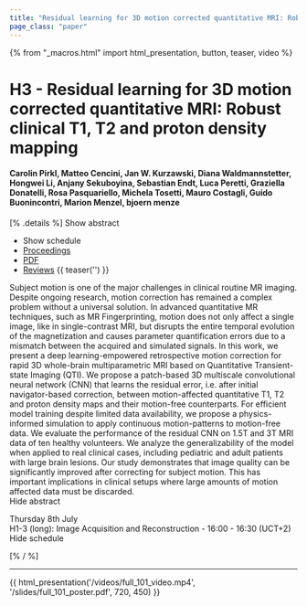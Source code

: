 ```yaml
---
title: "Residual learning for 3D motion corrected quantitative MRI: Robust clinical T1, T2 and proton density mapping"
page_class: "paper"
---
```


{% from "_macros.html" import html_presentation, button, teaser, video %}

# H3 - Residual learning for 3D motion corrected quantitative MRI: Robust clinical T1, T2 and proton density mapping

#### Carolin Pirkl, Matteo Cencini, Jan W. Kurzawski, Diana Waldmannstetter, Hongwei Li, Anjany Sekuboyina, Sebastian Endt, Luca Peretti, Graziella Donatelli, Rosa Pasquariello, Michela Tosetti, Mauro Costagli, Guido Buonincontri, Marion Menzel, bjoern menze

[% .details %]
<a class="toggle_visibility" data-selector=".abstract" data-level="3">Show abstract</a>
- <a class="toggle_visibility" data-selector=".schedule" data-level="3">Show schedule</a>
- <a href="">Proceedings</a>
- <a href="https://openreview.net/pdf?id=hxgQM71AuRA">PDF</a>
- <a href="https://openreview.net/forum?id=hxgQM71AuRA">Reviews</a>
{{ teaser('') }}

<p>
    <span class="abstract">
        Subject motion is one of the major challenges in clinical routine MR imaging. Despite ongoing research, motion correction has remained a complex problem without a universal solution. In advanced quantitative MR techniques, such as MR Fingerprinting, motion does not only affect a single image, like in single-contrast MRI, but disrupts the entire temporal evolution of the magnetization and causes parameter quantification errors due to a mismatch between the acquired and simulated signals. In this work, we present a deep learning-empowered retrospective motion correction for rapid 3D whole-brain multiparametric MRI based on Quantitative Transient-state Imaging (QTI). We propose a patch-based 3D multiscale convolutional neural network (CNN) that learns the residual error, i.e. after initial navigator-based correction, between motion-affected quantitative T1, T2 and proton density maps and their motion-free counterparts. For efficient model training despite limited data availability, we propose a physics-informed simulation to apply continuous motion-patterns to motion-free data. We evaluate the performance of the residual CNN on 1.5T and 3T MRI data of ten healthy volunteers. We analyze the generalizability of the model when applied to real clinical cases, including pediatric and adult patients with large brain lesions. Our study demonstrates that image quality can be significantly improved after correcting for subject motion. This has important implications in clinical setups where large amounts of motion affected data must be discarded.
        <br>
        <span class="actions"><a class="toggle_visibility" data-level="2">Hide abstract</a></span>
    </span>
</p>

<p>
    <span class="schedule">
         Thursday 8th July<br>H1-3 (long): Image Acquisition and Reconstruction - 16:00 - 16:30 (UCT+2)
        <br>
        <span class="actions"><a class="toggle_visibility" data-level="2">Hide schedule</a></span>
    </span>
</p>

[% / %]


---

{{ html_presentation('/videos/full_101_video.mp4', '/slides/full_101_poster.pdf', 720, 450) }}